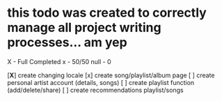 # this todo was created to correctly manage all project writing processes... am yep

X - Full Completed
x - 50/50
null - 0

[**X**] create changing locale
[x] create song/playlist/album page
[ ] create personal artist account (details, songs)
[ ] create playlist function (add/delete/share)
[ ] create recommendations playlist/songs